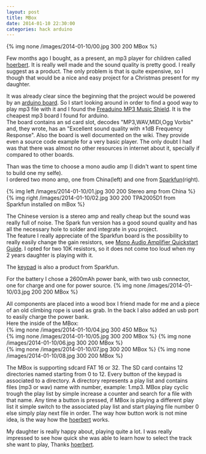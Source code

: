 ```yaml
---
layout: post
title: MBox
date: 2014-01-10 22:30:00
categories: hack arduino
---
```



{% img none /images/2014-01-10/00.jpg 300 200 MBox %}

Few months ago I bought, as a present, an mp3 player for children called [hoerbert].
It is really well made and the sound quality is pretty good. I really suggest as a product.
The only problem is that is quite expensive, so I though that would be a nice and easy project for a Christmas present for my daughter.

It was already clear since the beginning that the project would be powered by an [arduino board].
So I start looking around in order to find a good way to play mp3 file with it and I found the [Freaduino MP3 Music Shield].
It is the cheapest mp3 board I found for arduino.   
The board contains an sd card slot, decodes "MP3,WAV,MIDI,Ogg Vorbis" and, they wrote, has an "Excellent sound quality with ±1dB Frequency Response".
Also the board is well documented on the wiki. They provide even a source code example for a very basic player.
The only doubt I had was that there was almost no other resources in internet about it, specially if compared to other boards.   

Than was the time to choose a mono audio amp (I didn't want to spent time to build one my selfe).  
I ordered two mono amp, one from China(left) and one from [Sparkfun]\(right\).

{% img left /images/2014-01-10/01.jpg 300 200 Stereo amp from China %}
{% img right /images/2014-01-10/02.jpg 300 200 TPA2005D1 from Sparkfun installed on mBox %}

The Chinese version is a stereo amp and really cheap but the sound was really full of noise.
The Spark fun version has a good sound quality and has all the necessary hole to solder and integrate in you project.   
The feature I really appreciate of the Sparkfun board is the possibility to really easily change the gain resistors, see [Mono Audio Amplifier Quickstart Guide].
I opted for two 10K resistors, so it does not come too loud when my 2 years daughter is playing with it.

The [keypad] is also a product from Sparkfun. 

For the battery I chose a 2600mAh power bank, with two usb connector, one for charge and one for power source.
{% img none /images/2014-01-10/03.jpg 200 200 MBox %}

All components are placed into a wood box I friend made for me and a piece of an old climbing rope is used as grab.
In the back I also added an usb port to easily charge the power bank.   
Here the inside of the MBox:   
{% img none /images/2014-01-10/04.jpg 300 450 MBox %}   
{% img none /images/2014-01-10/05.jpg 300 200 MBox %}
{% img none /images/2014-01-10/06.jpg 300 200 MBox %}   
{% img none /images/2014-01-10/07.jpg 300 200 MBox %}
{% img none /images/2014-01-10/08.jpg 300 200 MBox %}

The MBox is supporting sdcard FAT 16 or 32. 
The SD card contains 12 directories named starting from 0 to 12. 
Every button of the keypad is associated to a directory.
A directory represents a play list and contains files (mp3 or wav) name with number, example: 1.mp3. 
MBox play cyclic trough the play list by simple increase a counter and search for a file with that name. 
Any time a button is pressed, if MBox is playing a different play list it simple switch to the associated play list and start playing file number 0 else simply play next file in order.
The way how button work is not mine idea, is the way how the [hoerbert] works.

My daughter is really happy about, playing quite a lot.
I was really impressed to see how quick she was able to learn how to select the track she want to play, Thanks [hoerbert].


[hoerbert]: http://en.hoerbert.com/
[arduino board]: (http://arduino.cc/)
[Freaduino MP3 Music Shield]:(http://www.elecfreaks.com/wiki/index.php?title=Freaduino_MP3_Music_Shield)
[Sparkfun]: https://www.sparkfun.com/products/11044
[Mono Audio Amp Breakout - TPA2005D1]: https://www.sparkfun.com/products/11044
[Mono Audio Amplifier Quickstart Guide]:https://www.sparkfun.com/tutorials/392
[keypad]: https://www.sparkfun.com/products/8653